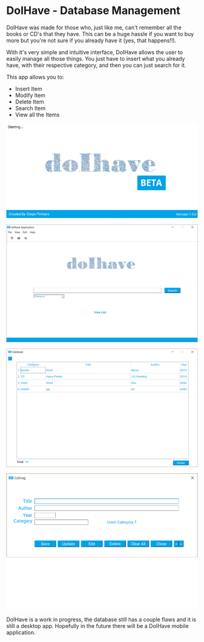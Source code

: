 # DoIHave - Database Management

DoIHave was made for those who, just like me, can't remember all the books or CD's that they have. This can be a huge hassle if 
you want to buy more but you're not sure if you already have it (yes, that happens!!).

With it's very simple and intuitive interface, DoIHave allows the user to easily manage all those things. You just have to insert what you already have, with their respective category, and then you can just search for it. 

This app allows you to: 
  - Insert Item 
  - Modify Item
  - Delete Item
  - Search Item
  - View all the Items

![](doIhave/screenshot/1.png)

![](doIhave/screenshot/2.png)

![](doIhave/screenshot/3.png)

![](doIhave/screenshot/4.png)

DoIHave is a work in progress, the database still has a couple flaws and it is still a desktop app. Hopefully in the future
there will be a DoIHave mobile application.
